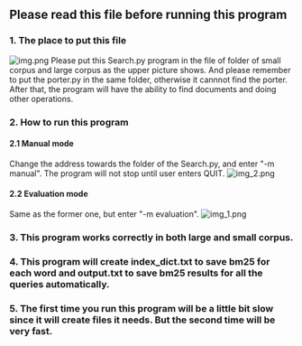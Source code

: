 ## Please read this file before running this program
### 1. The place to put this file
![img.png](img.png)
Please put this Search.py program in the file of folder of small corpus and large corpus as the upper picture shows.
And please remember to put the porter.py in the same folder, otherwise it cannnot find the porter.
After that, the program will have the ability to find documents and doing other operations.

### 2. How to run this program
#### 2.1 Manual mode
Change the address towards the folder of the Search.py, and enter "-m manual". The program will not stop until user enters QUIT.
![img_2.png](img_2.png)

#### 2.2 Evaluation mode
Same as the former one, but enter "-m evaluation".
![img_1.png](img_1.png)

### 3. This program works correctly in both large and small corpus.

### 4. This program will create index_dict.txt to save bm25 for each word and output.txt to save bm25 results for all the queries automatically.

### 5. The first time you run this program will be a little bit slow since it will create files it needs. But the second time will be very fast.


